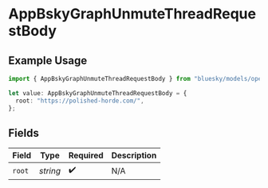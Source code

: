 # AppBskyGraphUnmuteThreadRequestBody

## Example Usage

```typescript
import { AppBskyGraphUnmuteThreadRequestBody } from "bluesky/models/operations";

let value: AppBskyGraphUnmuteThreadRequestBody = {
  root: "https://polished-horde.com/",
};
```

## Fields

| Field              | Type               | Required           | Description        |
| ------------------ | ------------------ | ------------------ | ------------------ |
| `root`             | *string*           | :heavy_check_mark: | N/A                |